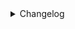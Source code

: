 <details>
<summary>Changelog</summary>

### 4.5.0
- Notification images are now server through this plugin, and not cloud plugin anymore
- Rework of storing of artifacts (gifs, videos), check the README for the new webhooks syntax

### 4.4.75
- Add setting for custom origin to cover cloud plugin missing
- Fix init NVR Notifier proxy device 

### 4.4.72
- Add setting to allow clip extension on repeated detections in the configured timeframe

### 4.4.70
- Added links to Zentik

### 4.4.66
- Manual AI settings removed. Use LLM plugin if that was setup before

### 4.4.59
- RPCObjects/pendingResult as measurement entities

### 4.4.58
- Add last face detection time to MQTT
- Add diagnostic values to MQTT: rpcObjects, memoryUsed, pendingResults

### 4.4.56
- Add source for faces used on people tracker as RawDetections

### 4.4.54
- Add Dev notifications setting (General -> advanced) to opt-in to communications interesting for debug purpooses

### 4.4.50
- Add support HA icon color property

### 4.4.48
- Add support for Zentik, new notifier system soon available for iOS

### 4.4.36
- Add a new setting on the extended notifier to enable the plugin for every notifications (i.e. test ones)
- Add a new setting on the extended notifier to change the payload key with the modified content, try different keys if the notifications do not contain the AI modifier payload

### 4.4.31
- Fix decoder frames resize
- Persist snoozes through reboots
- More HA properties added

### 4.4.30
- Add setting to override the decoder stream

### 4.4.29
- Add support for homeassistant channels

### 4.4.28
- Add camera setting to resize decoder frames (advanced section)
- Change `serveAssetsFromLocal` with `assetsOriginSource` 

### 4.4.22
- Images name setting removed. Only latest images will be persisted
- Added `serveAssetsFromLocal` under Plugin General -> advanced, will serve all the assets links through local IP and not cloud. Useful if cloud plugin is not available or preferred local connections 

### 4.4.5
- Add videoclip GIF support, this adds clips support to Pushover, NTFY and Telegram, besides the already supported Homeassistant

### 4.3.65
- Add clear action to HA actions

### 4.3.61
- Add snoozes customization (Plugin => Rules section)

### 4.3.60
- Add rule configuration to snoose any notifier of the rule, instead only the single one

### 4.3.56
- Add AI filter to detection rules

### 4.3.55
- Enable FS/Webhook images for post-processed images

### 4.3.45
- StoreEvents flag default to false

### 4.3.44
- Add customizations for post-processing actions
- Quick notifications implemented, delay should be reduced on notifications

### 4.3.41
- Publish per-zone detection entities to MQTT

### 4.3.27
- Publish audio entities to MQTT

### 4.3.25
- Add setting for homeassistant notifiers to open notifications on the homeassistant's scrypted component

### 4.3.20
- Add support to onboarded audio detections (YAMnet plugin)

### 4.3.19
- Add prompt customization for the occupancy confirmation flow

### 4.3.13
- Add setting to confirm occupancy rules with AI to avoid false positives even more

### 4.3.11
- Added support (RawDetections only) to Boundaries marking and Image cropping for notifications. NVR detections will be later on extended with this too

### 4.3.3
- Clip support added. Extend a detection rule setting a contextual description to filter even more a rule result
- LLM tools support added

### 4.2.5
- Changes prepared to use LLMPlugin. Manual is the current working way

### 4.2.4
- Secret protection added for all public endpoints. A secret is auto-generated under the section General -> Advanced, this must be used as search parameter for all webhook to avoid resources to be easily available to 3th parties. The token is now also used to serve videoclips and thumbnails with limited available tokens (3 hours)

### 4.2.0
- Events app released. It is available as dashboard link as well as PWA app. It has events and videoclips views across all the possible source (NVR, Frigate, ...). Live view is still on initial stages
- Telegram notifier supported
- Audio rules improved a lot! They will now take into account analyzed sampling values and not only peaks
- Fixed many issues when MQTT was not available initially and would crash the plugin
- Plugin will not store relevant events to make them available in the web APP

### 3.7.21
- Add detection clips to the camera clips

### 3.7.16
- Add setting to set the post event duration for videoclips

### 3.7.15
- Add MQTT data source setting per camera
- Do not wake up sleeping cameras for a snapshot

### 3.7.3
- Add configurations for videoclip speed, default to 2x (Fast)

### 3.7.0
- Add full support to Frigate detections, in combination with `Scrypted Frigate Bridge` will be possible to import frigate events into scrypted and use this plugin fully with them. Particularly interesting audio classifications and bird classification (untested, will need some test data). Snapshots are as well imported from Frigate, videoclips for accelerated GIFs will be coming soon
- Motion reporting to MQTT reduced drastically to 5 seconds
- Restructure of FS folders, old timelapses will be lost due to technical reasons
- Decoder usage changed, if any rule requires a videoclip will be permanent. If enabled on the camera for snapshots will be run only when motion is triggered
- Fix annoying MQTT bug where switch/buttons were persisted on the broker and would change state of entities randomly. Plugin will remove automatically those messages
- Add setting to alarm system for critical notifications on trigger

### 3.6.15

- Short GIF recording on detection/occupancy rules. Activate the `Notify with a clip` check to try it out. It will work very well with homeassistant notifiers

### 3.6.14

- Add notification sound customization for Pushover

### 3.6.13

- Add notification sound customization (currently only for HA notifiers) 

### 3.6.12

- Decoder usage checkbox changed with a selection, Off, OnMotion (previous default), Always 

### 3.6.11

- Quick actions added to alarm notifications
- Allow using active rules notfiers for alarm notifications

### 3.6.9

- [BREAKING CHANGE] Homeassistant data fetching removed. OnActive devices won't support entity IDs anymore. Use instead device id or name

### 3.6.8

- Advanced Security System released, an onboard security system mechanism linked to detection rules

### 3.6.7

- [BREAKING CHANGE] Check occupancy (in seconds) changed with a boolean flag

### 3.6.1

- Add support to camera AI generated

### 3.6.0

- Add support to NVR notifications to translations and AI messages

### 3.5.13

- Add scheduler for notifiers, can be used also for NVR notifications

### 3.5.11

- Add default actions on camera

### 3.5.10

- [BREAKING CHANGE] HaActions and priority have been removed in favour of specific settings for every notifier utilized on a rule
- Add fully support to Ntfy, Pushover, HA, Scrypted NVR for: priority (critical too), actions, snoozing

### 3.5.9

- Add full support to native NVR notifiers

### 3.5.7

- [BREAKING CHANGE] Doorbell sensors won't be used anymore, a detection class Doorbell is now available on doorbell cameras

### 3.5.6

- Add last faces detected on MQTT People tracker device

### 3.5.5

- Add POST notification webhook on notifier level

### 3.5.4

- Add main notifications switch on the plugin level

### 3.5.0

- [BREAKING CHANGE] Sensors classes have been changed, any plugin rule using lock or contact labels, shoul be changed to new ones
- Added support for Entry and Flooding sensors

### 3.4.12

- Texts building reworked. There is now only one object detection label and several object types to make it better scalable in future. Check Texts section 

### 3.4.11

- Add labels (people and plates) filtering for detection rules

### 3.4.9

- Add audio detection and decoder snapshots entities to MQTT
- Enable decoder only during motion events

### 3.4.8

- Add support for NVR notifiers to enable/disable notifications globally or per camera, if the camera flag is off. This allows to script NVR notifications without implementing any rule
- Notifiers device discovered on MQTT

### 3.4.1

- Add setting to enable snoozing actions on a notifier (Pushover and homeassistant)

### 3.4.0

- Latest snapshots webhook changed, add a Webhook section to the README with all the possible snapshots available
- Added POST webhook for detections, set multiple URL and preferred cameras to send images to external services

### 3.3.7

- Add setting to disable notifications for a specific camera, on MQTT as well
- Implement snooze actions on Homeassistant notifiers

### 3.3.6

- Any object entities added on MQTT and file system, will be triggered for any object detection (animal, vehicle, person)

### 3.3.1

- Occupancy data persisting improved. Current status and detected objects added to settings. 
Should fix false resetting on startup

### 3.2.0

- Update images for rule in the same asynqueue to make sure an image is always available

### 3.1.23

- Link plugin rule entities on devices and vice-versa, plugin triggers will activate the plugin entity as well

### 3.1.17

- Fix retained button messages not cleaned up

### 3.1.15

- Only update motion in case of non-NVR detections when NVR detections is enabled

### 3.1.10

- Move MQTT enabled setting on camera level, enabled by default
- Move Notifier enabled setting on notifier level, enabled by default

### 3.1.9

- Added option to fetch frames from prebuffer. Unsuggested for use, use it only if snapshot crashes continuously

### 3.0.31

- Automatic cleanup of HA entities when not available anymore

### 3.0.30

- `Minimum MQTT publish delay` setting adding on the camera, allowing to defer detection updates

### 3.0.28

- NVR images will be stored on system as well, with a -NVR suffix, along with the non-cropped ones

### 3.0.27

- Add camera level configuration to enable regular occupancy check

### 3.0.23

- Add rule configuration to delay MQTT image update

### 3.0.21

- Cleanup detection rules discovery not supported per camera

### 3.0.20

- Fix NVR detections parsing

### 3.0.19

- Performance noticeably improved splitting images update on MQTT in batches

### 3.0.17

- MQTT client split per device to reduce overhead for weak brokers
- Utilize images from object detectors when available
- Optimize image usage 

### 3.0.8

Added support to Groq

### 3.0.7

Added support to Anthropic AI

### 3.0.6

Added support to Google AI, thanks @sfn!

### 3.0.0

MQTT rework. Most of the IDs have changed. Remove all the homeassistant devices and let the plugin to recreate them.
This was required to allow me to extend the plugin in an easier and scalable way. Some improvements happened along the way

### 2.2.30

Add MQTT flag for each rule currently running

### 2.2.28

Enable reporting of occupancy data for every camera enabled to MQTT

### 2.2.27

Audio deteciton rules implemented

### 2.2.26

Add PTZ controls to MQTT/HA

### 2.2.25

Add Reboot button to MQTT/HA

</details>